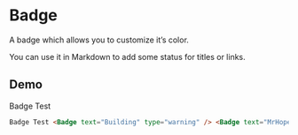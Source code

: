 # Badge

A badge which allows you to customize it’s color.

You can use it in Markdown to add some status for titles or links.

<!-- more -->

## Demo

Badge Test <Badge text="Building" type="warning" /> <Badge text="MrHope" color="grey" />

```md
Badge Test <Badge text="Building" type="warning" /> <Badge text="MrHope" color="grey" />
```
